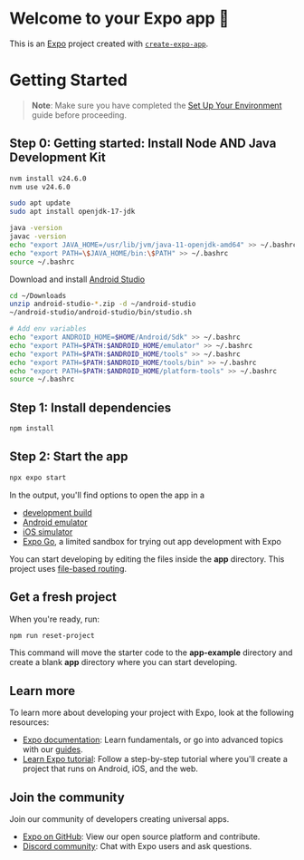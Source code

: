 # Welcome to your Expo app 👋

This is an [Expo](https://expo.dev) project created with [`create-expo-app`](https://www.npmjs.com/package/create-expo-app).


# Getting Started

> **Note**: Make sure you have completed the [Set Up Your Environment](https://reactnative.dev/docs/set-up-your-environment) guide before proceeding.

## Step 0: Getting started: Install Node AND Java Development Kit
```sh
nvm install v24.6.0
nvm use v24.6.0

sudo apt update
sudo apt install openjdk-17-jdk

java -version
javac -version
echo "export JAVA_HOME=/usr/lib/jvm/java-11-openjdk-amd64" >> ~/.bashrc
echo "export PATH=\$JAVA_HOME/bin:\$PATH" >> ~/.bashrc
source ~/.bashrc
```
Download and install [Android Studio](https://developer.android.com/studio)
```sh
cd ~/Downloads
unzip android-studio-*.zip -d ~/android-studio
~/android-studio/android-studio/bin/studio.sh

# Add env variables
echo "export ANDROID_HOME=$HOME/Android/Sdk" >> ~/.bashrc
echo "export PATH=$PATH:$ANDROID_HOME/emulator" >> ~/.bashrc
echo "export PATH=$PATH:$ANDROID_HOME/tools" >> ~/.bashrc
echo "export PATH=$PATH:$ANDROID_HOME/tools/bin" >> ~/.bashrc
echo "export PATH=$PATH:$ANDROID_HOME/platform-tools" >> ~/.bashrc
source ~/.bashrc
```

## Step 1: Install dependencies
```bash
npm install
```

## Step 2: Start the app

```bash
npx expo start
```

In the output, you'll find options to open the app in a

- [development build](https://docs.expo.dev/develop/development-builds/introduction/)
- [Android emulator](https://docs.expo.dev/workflow/android-studio-emulator/)
- [iOS simulator](https://docs.expo.dev/workflow/ios-simulator/)
- [Expo Go](https://expo.dev/go), a limited sandbox for trying out app development with Expo

You can start developing by editing the files inside the **app** directory. This project uses [file-based routing](https://docs.expo.dev/router/introduction).

## Get a fresh project

When you're ready, run:

```bash
npm run reset-project
```

This command will move the starter code to the **app-example** directory and create a blank **app** directory where you can start developing.

## Learn more

To learn more about developing your project with Expo, look at the following resources:

- [Expo documentation](https://docs.expo.dev/): Learn fundamentals, or go into advanced topics with our [guides](https://docs.expo.dev/guides).
- [Learn Expo tutorial](https://docs.expo.dev/tutorial/introduction/): Follow a step-by-step tutorial where you'll create a project that runs on Android, iOS, and the web.

## Join the community

Join our community of developers creating universal apps.

- [Expo on GitHub](https://github.com/expo/expo): View our open source platform and contribute.
- [Discord community](https://chat.expo.dev): Chat with Expo users and ask questions.
